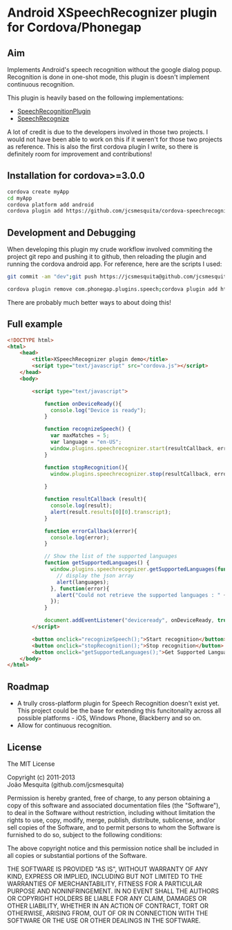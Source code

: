 Android XSpeechRecognizer plugin for Cordova/Phonegap
===================================

Aim
-----------------------------------------------------
Implements Android's speech recognition without the google dialog popup.
Recognition is done in one-shot mode, this plugin is doesn't implement continuous recognition.

This plugin is heavily based on the following implementations:
* [SpeechRecognitionPlugin](https://github.com/macdonst/SpeechRecognitionPlugin)
* [SpeechRecognize](https://github.com/poiuytrez/SpeechRecognizer)

A lot of credit is due to the developers involved in those two projects. I would not have been able to work on this if it weren't for those two projects as reference. This is also the first cordova plugin I write, so there is definitely room for improvement and contributions!

Installation for cordova>=3.0.0
-----------------------------------------------------
```bash
cordova create myApp
cd myApp
cordova platform add android
cordova plugin add https://github.com/jcsmesquita/cordova-speechrecognition
```

Development and Debugging
-----------------------------------------------------

When developing this plugin my crude workflow involved commiting the project git repo and pushing it to github, then reloading the plugin and running the cordova android app. For reference, here are the scripts I used:
```bash
git commit -am "dev";git push https://jcsmesquita@github.com/jcsmesquita/cordova-speechrecognition
```
```bash
cordova plugin remove com.phonegap.plugins.speech;cordova plugin add https://github.com/jcsmesquita/cordova-speechrecognition; cordova run android --device
```
There are probably much better ways to about doing this!

Full example
----------------
```html
<!DOCTYPE html>
<html>
    <head>
        <title>XSpeechRecognizer plugin demo</title>
        <script type="text/javascript" src="cordova.js"></script>
    </head>
    <body>

        <script type="text/javascript">

            function onDeviceReady(){
              console.log("Device is ready");
            }

            function recognizeSpeech() {
              var maxMatches = 5;
              var language = "en-US";
              window.plugins.speechrecognizer.start(resultCallback, errorCallback, maxMatches, language);
            }

            function stopRecognition(){
              window.plugins.speechrecognizer.stop(resultCallback, errorCallback);
              
            }

            function resultCallback (result){
              console.log(result);
              alert(result.results[0][0].transcript);
            }

            function errorCallback(error){
              console.log(error);
            }

            // Show the list of the supported languages
            function getSupportedLanguages() {
              window.plugins.speechrecognizer.getSupportedLanguages(function(languages){
                // display the json array
                alert(languages);
              }, function(error){
                alert("Could not retrieve the supported languages : " + error);
              });
            }

            document.addEventListener("deviceready", onDeviceReady, true);
        </script>

        <button onclick="recognizeSpeech();">Start recognition</button>
        <button onclick="stopRecognition();">Stop recognition</button>
        <button onclick="getSupportedLanguages();">Get Supported Languages</button>
    </body>
</html>
```

Roadmap
----------------
* A trully cross-platform plugin for Speech Recognition doesn't exist yet. This project could be the base for extending this funcitonality across all possible platforms - iOS, Windows Phone, Blackberry and so on.
* Allow for continuous recognition.

License
----------------

The MIT License

Copyright (c) 2011-2013  
João Mesquita (github.com/jcsmesquita)

Permission is hereby granted, free of charge, to any person obtaining a copy of this software and associated documentation files (the "Software"), to deal in the Software without restriction, including without limitation the rights to use, copy, modify, merge, publish, distribute, sublicense, and/or sell copies of the Software, and to permit persons to whom the Software is furnished to do so, subject to the following conditions:

The above copyright notice and this permission notice shall be included in all copies or substantial portions of the Software.

THE SOFTWARE IS PROVIDED "AS IS", WITHOUT WARRANTY OF ANY KIND, EXPRESS OR IMPLIED, INCLUDING BUT NOT LIMITED TO THE WARRANTIES OF MERCHANTABILITY, FITNESS FOR A PARTICULAR PURPOSE AND NONINFRINGEMENT. IN NO EVENT SHALL THE AUTHORS OR COPYRIGHT HOLDERS BE LIABLE FOR ANY CLAIM, DAMAGES OR OTHER LIABILITY, WHETHER IN AN ACTION OF CONTRACT, TORT OR OTHERWISE, ARISING FROM, OUT OF OR IN CONNECTION WITH THE SOFTWARE OR THE USE OR OTHER DEALINGS IN THE SOFTWARE.
